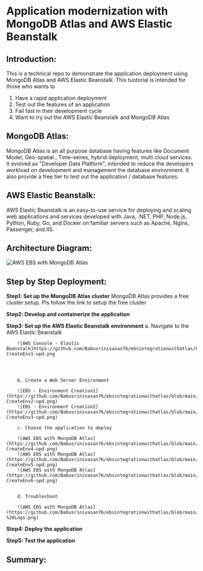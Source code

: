 
# Application modernization with MongoDB Atlas and AWS Elastic Beanstalk

## Introduction: 
This is a technical repo to demonstrate the application deployment using MongoDB Atlas and AWS Elastic Beanstalk.
This tuotorial is intended for those who wants to
1. Have a rapid application deployment
2. Test out the features of an application
3. Fail fast in their development cycle
4. Want to try out the AWS Elastic Beanstalk and MongoDB Atlas 

## MongoDB Atlas:
MongoDB Atlas is an all purpose database having features like Document Model, Geo-spatial , Time-seires, hybrid deployment, multi cloud services.
It evolved as "Developer Data Platform", intended to reduce the developers workload on development and management the database environment.
It also provide a free tier to test out the application / database features.


## AWS Elastic Beanstalk:
AWS Elastic Beanstalk is an easy-to-use service for deploying and scaling web applications and services developed with Java, .NET, PHP, Node.js, Python, Ruby, Go, and Docker on familiar servers such as Apache, Nginx, Passenger, and IIS.

## Architecture Diagram:
![AWS EBS with MongoDB Atlas](https://github.com/Babusrinivasan76/ebsintegrationwithatlas/blob/main/images/EBS%20Atlas%20Architecture.png)

## Step by Step Deployment:

**Step1: Set up the MongoDB Atlas cluster**
         MongoDB Atlas provides a free cluster setup. Pls follow the link to setup the free cluster
         
**Step2: Develop and containerize the application**         
  
**Step3: Set up the AWS Elastic Beanstalk environment**
        a. Navigate to the AWS Elastic Beanstalk
        
        ![AWS Console - Elastic Beanstalk]https://github.com/Babusrinivasan76/ebsintegrationwithatlas/blob/main/images/01.EBS-CreateEnv1-upd.png
        
        
        
        
        b. Create a Web Server Environment
        
        ![EBS - Environment Creation1](https://github.com/Babusrinivasan76/ebsintegrationwithatlas/blob/main/images/02.EBS-CreateEnv2-upd.png)
        ![EBS - Environment Creation2](https://github.com/Babusrinivasan76/ebsintegrationwithatlas/blob/main/images/03.EBS-CreateEnv3-upd.png)
        
        c. Choose the application to deploy 
        
        ![AWS EBS with MongoDB Atlas](https://github.com/Babusrinivasan76/ebsintegrationwithatlas/blob/main/images/04.EBS-CreateEnv4-upd.png)
        ![AWS EBS with MongoDB Atlas](https://github.com/Babusrinivasan76/ebsintegrationwithatlas/blob/main/images/05.EBS-CreateEnv5-upd.png)
        ![AWS EBS with MongoDB Atlas](https://github.com/Babusrinivasan76/ebsintegrationwithatlas/blob/main/images/06.EBS-CreateEnv6-upd.png)
        
        
        d. Troubleshoot
        
        ![AWS EBS with MongoDB Atlas](https://github.com/Babusrinivasan76/ebsintegrationwithatlas/blob/main/images/14.EBS%20-%20Logs.png)

**Step4: Deploy the application**

**Step5: Test the application**

## Summary:

